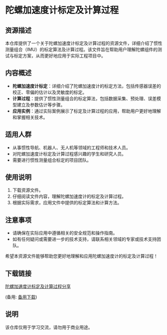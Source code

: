 # 陀螺加速度计标定及计算过程

## 资源描述

本仓库提供了一个关于陀螺加速度计标定及计算过程的资源文件，详细介绍了惯性测量组合（IMU）的标定算法及计算过程。该文件旨在帮助用户理解陀螺组件的测试与标定方案，从而更好地应用于实际工程项目中。

## 内容概述

- **陀螺加速度计标定**：详细介绍了陀螺加速度计的标定方法，包括传感器误差的校正、零偏的估计以及灵敏度的标定。
- **计算过程**：提供了惯性测量组合的标定算法，包括数据采集、预处理、误差模型建立及参数估计等步骤。
- **应用实例**：通过实际案例展示了标定及计算过程的应用，帮助用户更好地理解和掌握相关技术。

## 适用人群

- 从事惯性导航、机器人、无人机等领域的工程师和技术人员。
- 对陀螺加速度计标定及计算过程感兴趣的学生和研究人员。
- 需要进行惯性测量组合标定的项目团队。

## 使用说明

1. 下载资源文件。
2. 仔细阅读文件内容，理解陀螺加速度计的标定及计算过程。
3. 根据实际需求，应用文件中提供的标定算法和计算方法。

## 注意事项

- 请确保在实际应用中遵循相关的安全规范和操作指南。
- 如有任何疑问或需要进一步的技术支持，请联系相关领域的专家或技术支持团队。

希望本资源文件能够帮助您更好地理解和应用陀螺加速度计的标定及计算过程！

## 下载链接
[陀螺加速度计标定及计算过程分享](https://pan.quark.cn/s/022897a03b5c) 

(备用: [备用下载](https://pan.baidu.com/s/1MD-eTymQMg2oHA1Kx-DdAg?pwd=1234))

## 说明

该仓库仅用于学习交流，请勿用于商业用途。

